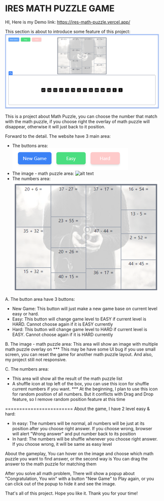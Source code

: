 # IRES MATH PUZZLE GAME

HI, Here is my Demo link: https://ires-math-puzzle.vercel.app/

This section is about to introduce some feature of this project:
![alt text](Overall.png)

This is a project about Math Puzzle, you can choose the number that match with the math puzzle, if you choose right the overlay of math puzzle will disappear, otherwise it will just back to it position.

Forward to the detail. The website have 3 main area:

- The buttons area:
  ![alt text](btn-area.png)
- The image - math puzzle area:
  ![alt text](image-area.png)
- The numbers area:
  ![alt text](numbers-area.png)

A. The button area have 3 buttons:

- New Game: This button will just make a new game base on current level easy or hard.
- Easy: This button will change game level to EASY if current level is HARD. Cannot choose again if it is EASY currently
- Hard: This button will change game level to HARD if current level is EASY. Cannot choose again if it is HARD currently

B. The image - math puzzle area:
This area will show an image with multiple math puzzle overlay on
\*\*\* This may be have some UI bug if you use small screen, you can reset the game for another math puzzle layout. And also, my project still not responsive.

C. The numbers area:

- This area will show all the result of the math puzzle list
- A shuffle icon at top left of the box, you can use this icon for shuffle current numbers if you want.
  \*\*\* At the beginning, I plan to use this icon for random position of all numbers. But it conflicts with Drag and Drop feature, so I remove random position feature at this time

========================
About the game, I have 2 level easy & hard:

- In easy: The numbers will be normal, all numbers will be just at its position after you choose right answer. If you choose wrong, browser will alert "Wrong answer" and put number back to its position
- In hard: The numbers will be shuffle whenever you choose right answer. If you choose wrong, it will be same as easy level

About the gameplay, You can hover on the image and choose which math puzzle you want to find answer, or the second way is You can drag the answer to the math puzzle for matching them

After you solve all math problem, There will show a popup about "Congratulation, You win" with a button "New Game" to Play again, or you can click out of the popup to hide it and see the image.

That's all of this project. Hope you like it. Thank you for your time!
